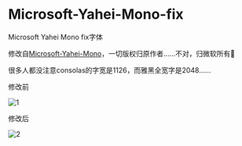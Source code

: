 # Microsoft-Yahei-Mono-fix
Microsoft Yahei Mono fix字体

修改自[Microsoft-Yahei-Mono](https://github.com/chenyium/Microsoft-Yahei-Mono)，一切版权归原作者……不对，归微软所有🥵

很多人都没注意consolas的字宽是1126，而雅黑全宽字是2048……

修改前

![1](https://user-images.githubusercontent.com/848607/166444624-55acfe6f-4c26-42ea-90da-391ca6899211.jpg)

修改后

![2](https://user-images.githubusercontent.com/848607/166444664-88a29e34-4e75-432c-87b6-462c7419110b.jpg)
